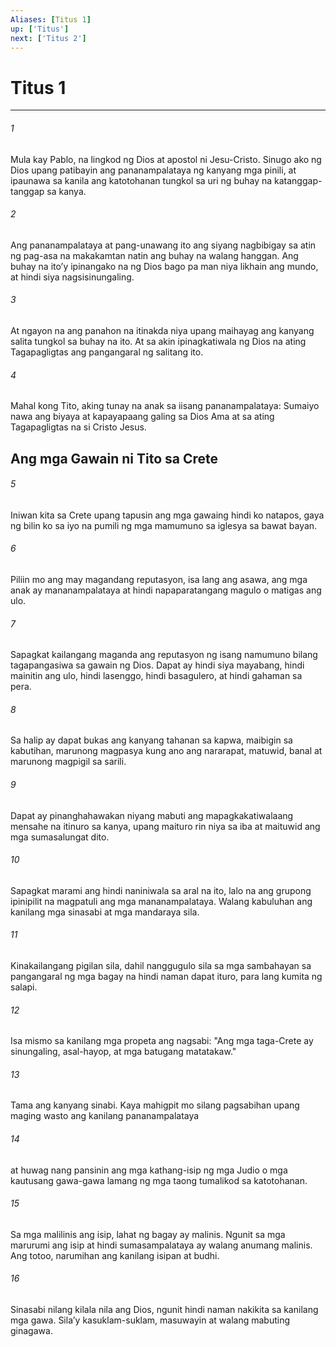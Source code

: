 ```yaml
---
Aliases: [Titus 1]
up: ['Titus']
next: ['Titus 2']
---
```

# Titus 1

***

###### 1
Mula kay Pablo, na lingkod ng Dios at apostol ni Jesu-Cristo. Sinugo ako ng Dios upang patibayin ang pananampalataya ng kanyang mga pinili, at ipaunawa sa kanila ang katotohanan tungkol sa uri ng buhay na katanggap-tanggap sa kanya. 

###### 2
Ang pananampalataya at pang-unawang ito ang siyang nagbibigay sa atin ng pag-asa na makakamtan natin ang buhay na walang hanggan. Ang buhay na itoʼy ipinangako na ng Dios bago pa man niya likhain ang mundo, at hindi siya nagsisinungaling. 

###### 3
At ngayon na ang panahon na itinakda niya upang maihayag ang kanyang salita tungkol sa buhay na ito. At sa akin ipinagkatiwala ng Dios na ating Tagapagligtas ang pangangaral ng salitang ito. 

###### 4
Mahal kong Tito, aking tunay na anak sa iisang pananampalataya: Sumaiyo nawa ang biyaya at kapayapaang galing sa Dios Ama at sa ating Tagapagligtas na si Cristo Jesus.

## Ang mga Gawain ni Tito sa Crete 

###### 5
Iniwan kita sa Crete upang tapusin ang mga gawaing hindi ko natapos, gaya ng bilin ko sa iyo na pumili ng mga mamumuno sa iglesya sa bawat bayan. 

###### 6
Piliin mo ang may magandang reputasyon, isa lang ang asawa, ang mga anak ay mananampalataya at hindi napaparatangang magulo o matigas ang ulo. 

###### 7
Sapagkat kailangang maganda ang reputasyon ng isang namumuno bilang tagapangasiwa sa gawain ng Dios. Dapat ay hindi siya mayabang, hindi mainitin ang ulo, hindi lasenggo, hindi basagulero, at hindi gahaman sa pera. 

###### 8
Sa halip ay dapat bukas ang kanyang tahanan sa kapwa, maibigin sa kabutihan, marunong magpasya kung ano ang nararapat, matuwid, banal at marunong magpigil sa sarili. 

###### 9
Dapat ay pinanghahawakan niyang mabuti ang mapagkakatiwalaang mensahe na itinuro sa kanya, upang maituro rin niya sa iba at maituwid ang mga sumasalungat dito. 

###### 10
Sapagkat marami ang hindi naniniwala sa aral na ito, lalo na ang grupong ipinipilit na magpatuli ang mga mananampalataya. Walang kabuluhan ang kanilang mga sinasabi at mga mandaraya sila. 

###### 11
Kinakailangang pigilan sila, dahil nanggugulo sila sa mga sambahayan sa pangangaral ng mga bagay na hindi naman dapat ituro, para lang kumita ng salapi. 

###### 12
Isa mismo sa kanilang mga propeta ang nagsabi: "Ang mga taga-Crete ay sinungaling, asal-hayop, at mga batugang matatakaw." 

###### 13
Tama ang kanyang sinabi. Kaya mahigpit mo silang pagsabihan upang maging wasto ang kanilang pananampalataya 

###### 14
at huwag nang pansinin ang mga kathang-isip ng mga Judio o mga kautusang gawa-gawa lamang ng mga taong tumalikod sa katotohanan. 

###### 15
Sa mga malilinis ang isip, lahat ng bagay ay malinis. Ngunit sa mga marurumi ang isip at hindi sumasampalataya ay walang anumang malinis. Ang totoo, narumihan ang kanilang isipan at budhi. 

###### 16
Sinasabi nilang kilala nila ang Dios, ngunit hindi naman nakikita sa kanilang mga gawa. Silaʼy kasuklam-suklam, masuwayin at walang mabuting ginagawa.
